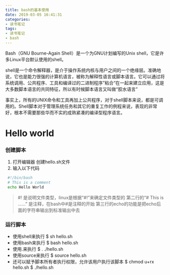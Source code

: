 ```yaml
---
title: bash的基本使用
date: 2019-03-05 16:41:31
categories:
- 读书笔记
tags:
- 读书笔记
- bash
---
```


Bash（GNU Bourne-Again Shell）是一个为GNU计划编写的Unix shell，它是许多Linux平台默认使用的shell。

shell是一个命令解释器，是介于操作系统内核与用户之间的一个绝缘层。准确地说，它也是能力很强的计算机语言，被称为解释性语言或脚本语言。它可以通过将系统调用、公共程序、工具和编译过的二进制程序”粘合“在一起来建立应用，这是大多数脚本语言的共同特征，所以有时候脚本语言又叫做“胶水语言”

事实上，所有的UNIX命令和工具再加上公共程序，对于shell脚本来说，都是可调用的。Shell脚本对于管理系统任务和其它的重复工作的例程来说，表现的非常好，根本不需要那些华而不实的成熟紧凑的编译型程序语言。

# Hello world

### 创建脚本
1. 打开编辑器 创建hello.sh文件
2. 输入以下代码 

``` sh
 #!/bin/bash
 # This is a comment
 echo Hello World
```
> #! 是说明文件类型，linux是根据“#!”来确定文件类型的
> 第二行的“# This is ……” 是注释，在bash中#是注释的开始
> 第三行的echo的功能是把echo后面的字符串输出到标准输出中去
### 运行脚本

- 使用shell来执行
  $ sh hello.sh
- 使用bash来执行
  $ bash hello.sh
- 使用.来执行
  $ . ./hello.sh
- 使用source来执行
  $ source hello.sh
- 还可以赋予脚本所有者执行权限，允许该用户执行该脚本
  $ chmod u+rx hello.sh
  $  ./hello.sh
